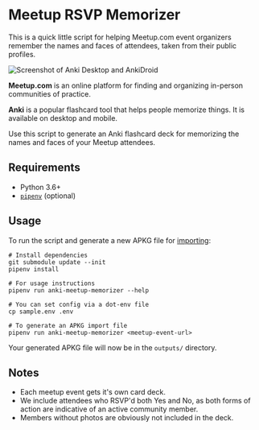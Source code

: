 # Meetup RSVP Memorizer

This is a quick little script for helping Meetup.com event organizers
remember the names and faces of attendees, taken from their public profiles.

![Screenshot of Anki Desktop and AnkiDroid](https://imgur.com/h471IJt.png)

**Meetup.com** is an online platform for finding and organizing
in-person communities of practice.

**Anki** is a popular flashcard tool that helps people memorize things.
It is available on desktop and mobile.

Use this script to generate an Anki flashcard deck for memorizing the
names and faces of your Meetup attendees.

## Requirements

* Python 3.6+
* [`pipenv`](https://pipenv.readthedocs.io/en/latest/#install-pipenv-today) (optional)

## Usage

To run the script and generate a new APKG file for
[importing](https://ankidroid.org/docs/manual.html#importing):

```
# Install dependencies
git submodule update --init
pipenv install

# For usage instructions
pipenv run anki-meetup-memorizer --help

# You can set config via a dot-env file
cp sample.env .env

# To generate an APKG import file
pipenv run anki-meetup-memorizer <meetup-event-url>
```

Your generated APKG file will now be in the `outputs/` directory.

## Notes

* Each meetup event gets it's own card deck.
* We include attendees who RSVP'd both Yes and No, as both forms of
  action are indicative of an active community member.
* Members without photos are obviously not included in the deck.
